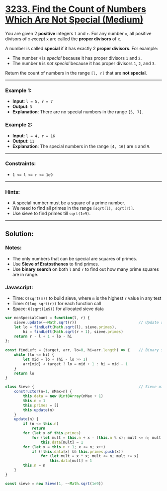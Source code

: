 # [3233. Find the Count of Numbers Which Are Not Special (Medium)](https://leetcode.com/problems/find-the-count-of-numbers-which-are-not-special/)

You are given 2 **positive** integers `l` and `r`. For any number `x`, all positive divisors of `x` _except_ `x` are called the **proper divisors** of `x`.

A number is called **special** if it has exactly 2 **proper divisors**. For example:
 - The number `4` is _special_ because it has proper divisors `1` and `2`.
 - The number `6` is _not special_ because it has proper divisors `1`, `2`, and `3`.

Return the count of numbers in the range `[l, r]` that are **not special**.

---
### Example 1:
 - **Input**: `l = 5, r = 7`
 - **Output**: `3`
 - **Explanation**: There are no special numbers in the range `[5, 7]`.

### Example 2:
 - **Input**: `l = 4, r = 16`
 - **Output**: `11`
 - **Explanation**: The special numbers in the range `[4, 16]` are `4` and `9`.

---
### Constraints:
 - `1 <= l <= r <= 1e9`

---
### Hints:
 - A special number must be a square of a prime number.
 - We need to find all primes in the range `[sqrt(l), sqrt(r)]`.
 - Use sieve to find primes till `sqrt(1e9)`.

---
## Solution:
### Notes:
 - The only numbers that can be special are squares of primes.
 - Use **Sieve of Eratosthenes** to find primes.
 - Use **binary search** on both `l` and `r` to find out how many prime squares are in range.

### Javascript:
 - Time: `O(sqrt(m))` to build sieve, where `m` is the highest `r` value in any test
 - Time: `O(log sqrt(r))` for each function call
 - Space: `O(sqrt(1e9))` for allocated sieve data

```js
var nonSpecialCount = function(l, r) {
    sieve.update(~~Math.sqrt(r))                            // Update sieve as needed
    let lo = findLeft(Math.sqrt(l), sieve.primes),
        hi = findLeft(Math.sqrt(r + 1), sieve.primes)
    return r - l + 1 + lo - hi
};
    
const findLeft = (target, arr, lo=0, hi=arr.length) => {    // Binary search
    while (lo <= hi) {
        let mid = lo + (hi - lo >> 1)
        arr[mid] < target ? lo = mid + 1 : hi = mid - 1
    }
    return lo
}

class Sieve {                                               // Sieve of Eratosthenes
    constructor(n=1, nMax=n) {
        this.data = new Uint8Array(nMax + 1)
        this.n = 1
        this.primes = []
        this.update(n)
    }
    update(n) {
        if (n <= this.n)
            return
        for (let x of this.primes)
            for (let mult = this.n + x - (this.n % x); mult <= n; mult += x)
                this.data[mult] = 1
        for (let x = this.n + 1; x <= n; x++)
            if (!this.data[x] && this.primes.push(x))
                for (let mult = x * x; mult <= n; mult += x)
                    this.data[mult] = 1
        this.n = n
    }
}

const sieve = new Sieve(1, ~~Math.sqrt(1e9))
```
